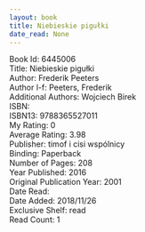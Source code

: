 ```yaml
---
layout: book
title: Niebieskie pigułki
date_read: None
---
```


Book Id: 6445006<br />
Title: Niebieskie pigułki<br />
Author: Frederik Peeters<br />
Author l-f: Peeters, Frederik<br />
Additional Authors: Wojciech Birek<br />
ISBN: <br />
ISBN13: 9788365527011<br />
My Rating: 0<br />
Average Rating: 3.98<br />
Publisher: timof i cisi wspólnicy<br />
Binding: Paperback<br />
Number of Pages: 208<br />
Year Published: 2016<br />
Original Publication Year: 2001<br />
Date Read: <br />
Date Added: 2018/11/26<br />
Exclusive Shelf: read<br />
Read Count: 1<br />

